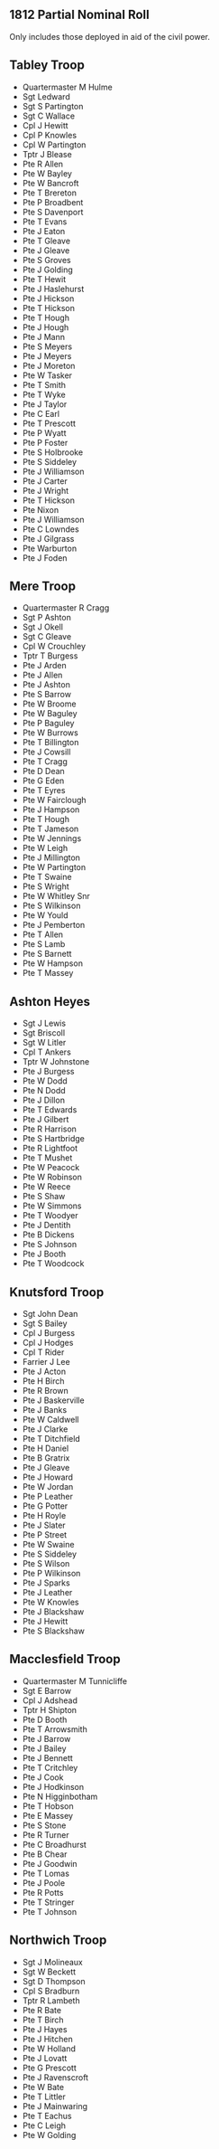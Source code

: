## 1812 Partial Nominal Roll

Only includes those deployed in aid of the civil power.

## Tabley Troop

* Quartermaster M Hulme
* Sgt Ledward
* Sgt S Partington
* Sgt C Wallace
* Cpl J Hewitt
* Cpl P Knowles
* Cpl W Partington
* Tptr J Blease
* Pte R Allen
* Pte W Bayley
* Pte W Bancroft
* Pte T Brereton
* Pte P Broadbent
* Pte S Davenport
* Pte T Evans
* Pte J Eaton
* Pte T Gleave
* Pte J Gleave
* Pte S Groves
* Pte J Golding
* Pte T Hewit
* Pte J Haslehurst
* Pte J Hickson
* Pte T Hickson
* Pte T Hough
* Pte J Hough
* Pte J Mann
* Pte S Meyers
* Pte J Meyers
* Pte J Moreton
* Pte W Tasker
* Pte T Smith
* Pte T Wyke
* Pte J Taylor
* Pte C Earl
* Pte T Prescott
* Pte P Wyatt
* Pte P Foster
* Pte S Holbrooke
* Pte S Siddeley
* Pte J Williamson
* Pte J Carter
* Pte J Wright
* Pte T Hickson
* Pte Nixon
* Pte J Williamson
* Pte C Lowndes
* Pte J Gilgrass
* Pte Warburton
* Pte J Foden

## Mere Troop

* Quartermaster R Cragg
* Sgt P Ashton
* Sgt J Okell
* Sgt C Gleave
* Cpl W Crouchley
* Tptr T Burgess
* Pte J Arden
* Pte J Allen
* Pte J Ashton
* Pte S Barrow
* Pte W Broome
* Pte W Baguley
* Pte P Baguley
* Pte W Burrows
* Pte T Billington
* Pte J Cowsill
* Pte T Cragg
* Pte D Dean
* Pte G Eden
* Pte T Eyres
* Pte W Fairclough
* Pte J Hampson
* Pte T Hough
* Pte T Jameson
* Pte W Jennings
* Pte W Leigh
* Pte J Millington
* Pte W Partington
* Pte T Swaine
* Pte S Wright
* Pte W Whitley Snr
* Pte S Wilkinson
* Pte W Yould
* Pte J Pemberton
* Pte T Allen
* Pte S Lamb
* Pte S Barnett
* Pte W Hampson
* Pte T Massey

## Ashton Heyes

* Sgt J Lewis
* Sgt Briscoll
* Sgt W Litler
* Cpl T Ankers
* Tptr W Johnstone
* Pte J Burgess
* Pte W Dodd
* Pte N Dodd
* Pte J Dillon
* Pte T Edwards
* Pte J Gilbert
* Pte R Harrison
* Pte S Hartbridge
* Pte R Lightfoot
* Pte T Mushet
* Pte W Peacock
* Pte W Robinson
* Pte W Reece
* Pte S Shaw
* Pte W Simmons
* Pte T Woodyer
* Pte J Dentith
* Pte B Dickens
* Pte S Johnson
* Pte J Booth
* Pte T Woodcock

## Knutsford Troop

* Sgt John Dean
* Sgt S Bailey
* Cpl J Burgess
* Cpl J Hodges
* Cpl T Rider
* Farrier J Lee
* Pte J Acton
* Pte H Birch
* Pte R Brown
* Pte J Baskerville
* Pte J Banks
* Pte W Caldwell
* Pte J Clarke
* Pte T Ditchfield
* Pte H Daniel
* Pte B Gratrix
* Pte J Gleave
* Pte J Howard
* Pte W Jordan
* Pte P Leather
* Pte G Potter
* Pte H Royle
* Pte J Slater
* Pte P Street
* Pte W Swaine
* Pte S Siddeley
* Pte S Wilson
* Pte P Wilkinson
* Pte J Sparks
* Pte J Leather
* Pte W Knowles
* Pte J Blackshaw
* Pte J Hewitt
* Pte S Blackshaw

## Macclesfield Troop

* Quartermaster M Tunnicliffe
* Sgt E Barrow
* Cpl J Adshead
* Tptr H Shipton
* Pte D Booth
* Pte T Arrowsmith
* Pte J Barrow
* Pte J Bailey
* Pte J Bennett
* Pte T Critchley
* Pte J Cook
* Pte J Hodkinson
* Pte N Higginbotham
* Pte T Hobson
* Pte E Massey
* Pte S Stone
* Pte R Turner
* Pte C Broadhurst
* Pte B Chear
* Pte J Goodwin
* Pte T Lomas
* Pte J Poole
* Pte R Potts
* Pte T Stringer
* Pte T Johnson

## Northwich Troop

* Sgt J Molineaux
* Sgt W Beckett
* Sgt D Thompson
* Cpl S Bradburn
* Tptr R Lambeth
* Pte R Bate
* Pte T Birch
* Pte J Hayes
* Pte J Hitchen
* Pte W Holland
* Pte J Lovatt
* Pte G Prescott
* Pte J Ravenscroft
* Pte W Bate
* Pte T Littler
* Pte J Mainwaring
* Pte T Eachus
* Pte C Leigh
* Pte W Golding
